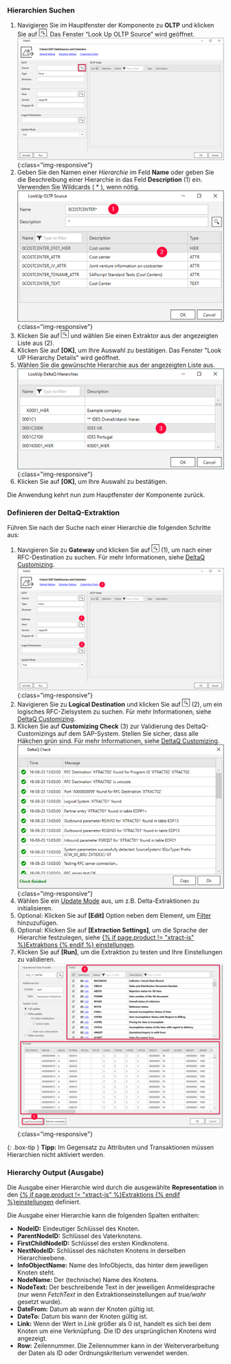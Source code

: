 ### Hierarchien Suchen

1. Navigieren Sie im Hauptfenster der Komponente zu **OLTP** und klicken Sie auf ![magnifying-glass](/img/content/icons/magnifying-glass.png). Das Fenster “Look Up OLTP Source” wird geöffnet.<br>
![DeltaQ](/img/content/DeltaQ.png){:class="img-responsive"}
2. Geben Sie den Namen einer *Hierarchie* im Feld **Name** oder geben Sie die Beschreibung einer Hierarchie in das Feld **Description** (1) ein. Verwenden Sie Wildcards ( * ), wenn nötig.<br>
![search-ds-mat-attr](/img/content/DeltaQ-Hierarchy-001.png){:class="img-responsive"}
3. Klicken Sie auf ![magnifying-glass](/img/content/icons/magnifying-glass.png) und wählen Sie einen Extraktor aus der angezeigten Liste aus (2).
4. Klicken Sie auf **[OK]**, um Ihre Auswahl zu bestätigen. Das Fenster "Look UP Hierarchy Details" wird geöffnet.
5. Wählen Sie die gewünschte Hierarchie aus der angezeigten Liste aus. <br>
![DeltaQ-Hierarchy-002](/img/content/DeltaQ-Hierarchy-002.png){:class="img-responsive"}
6. Klicken Sie auf **[OK]**, um Ihre Auswahl zu bestätigen.

Die Anwendung kehrt nun zum Hauptfenster der Komponente zurück.

<!---
The following subsection is new and correlates to the section on page "Defining a deltaQ Extraction". 
-->

### Definieren der DeltaQ-Extraktion

Führen Sie nach der Suche nach einer Hierarchie die folgenden Schritte aus:

1. Navigieren Sie zu **Gateway** und klicken Sie auf ![magnifying-glass](/img/content/icons/magnifying-glass.png) (1), um nach einer RFC-Destination zu suchen. 
Für mehr Informationen, siehe [DeltaQ Customizing](./deltaq-customizing).<br>
![DeltaQ2](/img/content/DeltaQ2.png){:class="img-responsive"}
2. Navigieren Sie zu **Logical Destination** und klicken Sie auf ![magnifying-glass](/img/content/icons/magnifying-glass.png) (2), um ein logisches RFC-Zielsystem zu suchen. Für mehr Informationen, siehe [DeltaQ Customizing](./deltaq-customizing).
3. Klicken Sie auf **Customizing Check** (3) zur Validierung des DeltaQ-Customizings auf dem SAP-System.
Stellen Sie sicher, dass alle Häkchen grün sind. Für mehr Informationen, siehe [DeltaQ Customizing](./deltaq-customizing).<br>
![customizing-check-successfull](/img/content/customizing-check-successfull.png){:class="img-responsive"}
4. Wählen Sie ein [Update Mode](#update-mode) aus, um z.B. Delta-Extraktionen zu initialisieren.
5. Optional: Klicken Sie auf **[Edit]** Option neben dem Element, um [Filter](./datasource-parameter) hinzuzufügen. 
6. Optional: Klicken Sie auf **[Extraction Settings]**, um die Sprache der Hierarchie festzulegen, siehe [{% if page.product != "xtract-is" %}Extraktions {% endif %} einstellungen](./extraktionseinstellungen). 
7. Klicken Sie auf **[Run]**, um die Extraktion zu testen und Ihre Einstellungen zu validieren.
![Datasource Preview](/img/content/odp/odp-datasource-2lis-11-vaitm-02-preview.png){:class="img-responsive"}

{: .box-tip }
**Tipp:** Im Gegensatz zu Attributen und Transaktionen müssen Hierarchien nicht aktiviert werden.


### Hierarchy Output (Ausgabe)

Die Ausgabe einer Hierarchie wird durch die ausgewählte **Representation** in den [{% if page.product != "xtract-is" %}Extraktions {% endif %}einstellungen](./extraktionseinstellungen) definiert.<br>

Die Ausgabe einer Hierarchie kann die folgenden Spalten enthalten:

- **NodeID:**
Eindeutiger Schlüssel des Knoten.
- **ParentNodeID:**
Schlüssel des Vaterknotens.
- **FirstChildNodeID:**
Schlüssel des ersten Kindknotens.
- **NextNodeID:**
Schlüssel des nächsten Knotens in derselben Hierarchieebene.
- **InfoObjectName:**
Name des InfoObjects, das hinter dem jeweiligen Knoten steht.
- **NodeName:**
Der (technische) Name des Knotens.
- **NodeText:**
Der beschreibende Text in der jeweiligen Anmeldesprache (nur wenn *FetchText* in den Extraktionseinstellungen auf *true/wahr* gesetzt wurde).
- **DateFrom:** 
Datum ab wann der Knoten gültig ist.
- **DateTo:**
Datum bis wann der Knoten gültig ist.
- **Link:** 
Wenn der Wert in *Link* größer als 0 ist, handelt es sich bei dem Knoten um eine Verknüpfung. 
Die ID des ursprünglichen Knotens wird angezeigt. 
- **Row:**
Zeilennummer. Die Zeilennummer kann in der Weiterverarbeitung der Daten als ID oder Ordnungskriterium verwendet werden.<br>